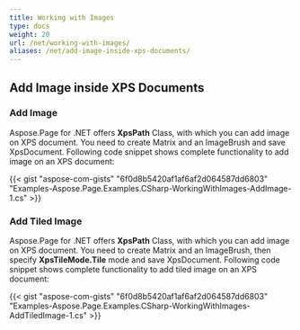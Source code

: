 ```yaml
---
title: Working with Images
type: docs
weight: 20
url: /net/working-with-images/
aliases: /net/add-image-inside-xps-documents/
---
```


## **Add Image inside XPS Documents**
### **Add Image**
Aspose.Page for .NET offers **XpsPath** Class, with which you can add image on XPS document. You need to create Matrix and an ImageBrush and save XpsDocument. Following code snippet shows complete functionality to add image on an XPS document:



{{< gist "aspose-com-gists" "6f0d8b5420af1af6af2d064587dd6803" "Examples-Aspose.Page.Examples.CSharp-WorkingWithImages-AddImage-1.cs" >}}
### **Add Tiled Image**
Aspose.Page for .NET offers **XpsPath** Class, with which you can add image on XPS document. You need to create Matrix and an ImageBrush, then specify **XpsTileMode.Tile** mode and save XpsDocument. Following code snippet shows complete functionality to add tiled image on an XPS document:

{{< gist "aspose-com-gists" "6f0d8b5420af1af6af2d064587dd6803" "Examples-Aspose.Page.Examples.CSharp-WorkingWithImages-AddTiledImage-1.cs" >}}
